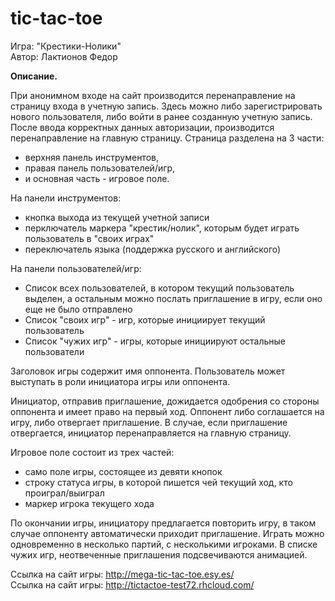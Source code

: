# tic-tac-toe
Игра: "Крестики-Нолики"  
Автор: Лактионов Федор  

**Описание.**

При анонимном входе на сайт производится перенаправление на страницу входа в учетную запись.
Здесь можно либо зарегистрировать нового пользователя, либо войти в ранее созданную учетную запись.
После ввода корректных данных авторизации, производится перенаправление на главную страницу.
Страница разделена на 3 части:

  - верхняя панель инструментов,
  - правая панель пользователей/игр,
  - и основная часть - игровое поле.

На панели инструментов:

  - кнопка выхода из текущей учетной записи
  - перключатель маркера "крестик/нолик", которым будет играть пользователь в "своих играх"
  - переключатель языка (поддержка русского и английского)

На панели пользователей/игр:

  - Список всех пользователей, в котором текущий пользователь выделен, а остальным можно послать приглашение в игру, если оно еще не было отправлено
  - Список "своих игр" - игр, которые инициирует текущий пользователь
  - Список "чужих игр" - игры, которые инициируют остальные пользователи

Заголовок игры содержит имя оппонента.
Пользователь может выступать в роли инициатора игры или оппонента.

Инициатор, отправив приглашение, дожидается одобрения со стороны оппонента и имеет право на первый ход.
Оппонент либо соглашается на игру, либо отвергает приглашение.
В случае, если приглашение отвергается, инициатор перенаправляется на главную страницу.

Игровое поле состоит из трех частей:

  - само поле игры, состоящее из девяти кнопок
  - строку статуса игры, в которой пишется чей текущий ход, кто проиграл/выиграл
  - маркер игрока текущего хода

По окончании игры, инициатору предлагается повторить игру, в таком случае оппоненту автоматически приходит приглашение.
Играть можно одновременно в несколько партий, с несколькими игроками.
В списке чужих игр, неотвеченные приглашения подсвечиваются анимацией.

Ссылка на сайт игры: http://mega-tic-tac-toe.esy.es/  
Ссылка на сайт игры: http://tictactoe-test72.rhcloud.com/  
